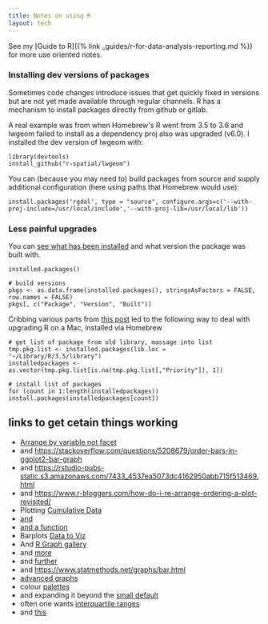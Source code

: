 ```yaml
---
title: Notes on using R
layout: tech
---
```


See my [Guide to R]({% link _guides/r-for-data-analysis-reporting.md %}) for more use oriented notes.

### Installing dev versions of packages

Sometimes code changes introduce issues that get quickly fixed in versions but
are not yet made available through regular channels. R has a mechanism to
install packages directly from github or gitlab.

A real example was from when Homebrew's R went from 3.5 to 3.6 and lwgeom failed to
install as a dependency proj also was upgraded (v6.0). I installed the dev
version of lwgeom with:

```
library(devtools)
install_github("r-spatial/lwgeom")
```

You can (because you may need to) build packages from source and supply
additional configuration (here using paths that Homebrew would use):

```
install.packages('rgdal', type = "source", configure.args=c('--with-proj-include=/usr/local/include','--with-proj-lib=/usr/local/lib'))

```
### Less painful upgrades

You can [see what has been
installed](https://shiny.rstudio.com/articles/upgrade-R.html) and what version
the package was built with.

```
installed.packages()

# build versions
pkgs <- as.data.frame(installed.packages(), stringsAsFactors = FALSE, row.names = FALSE)
pkgs[, c("Package", "Version", "Built")]
```
Cribbing various parts from [this
post](https://github.com/lmmx/devnotes/wiki/Updating-R-on-Linux) led to the
following way to deal with upgrading R on a Mac, installed via Homebrew

```{lang=r}
# get list of package from old library, massage into list
tmp.pkg.list <- installed.packages(lib.loc = "~/Library/R/3.5/library")
installedpackages <- as.vector(tmp.pkg.list[is.na(tmp.pkg.list[,"Priority"]), 1])

# install list of packages
for (count in 1:length(installedpackages)) install.packages(installedpackages[count])
```


## links to get cetain things working

* [Arrange by variable not facet](https://dplyr.tidyverse.org/reference/arrange.html)
* and <https://stackoverflow.com/questions/5208679/order-bars-in-ggplot2-bar-graph>
* and <https://rstudio-pubs-static.s3.amazonaws.com/7433_4537ea5073dc4162950abb715f513469.html>
* and <https://www.r-bloggers.com/how-do-i-re-arrange-ordering-a-plot-revisited/>
* Plotting [Cumulative Data](https://ggplot2.tidyverse.org/reference/stat_ecdf.html)
* [and](https://stats.stackexchange.com/questions/30858/how-to-calculate-cumulative-distribution-in-r)
* [and a function](https://statisticsglobe.com/cumsum-r-function-explained/)
* Barplots [Data to Viz](https://www.data-to-viz.com/graph/barplot.html)
* And [R Graph gallery](https://www.r-graph-gallery.com/barplot.html)
* and [more](https://ggplot2.tidyverse.org/reference/geom_boxplot.html)
* and [further](https://ggplot2.tidyverse.org/reference/geom_bar.html)
* and <https://www.statmethods.net/graphs/bar.html>
* [advanced graphs](https://www.statmethods.net/advgraphs/index.html)
* colour [palettes](https://www.datanovia.com/en/blog/the-a-z-of-rcolorbrewer-palette/)
* and expanding it beyond the [small default](https://www.r-bloggers.com/how-to-expand-color-palette-with-ggplot-and-rcolorbrewer/)
* often one wants [interquartile ranges](http://www.r-tutor.com/elementary-statistics/numerical-measures/interquartile-range)
* and [this](https://statisticsglobe.com/quantile-function-in-r-example)
